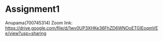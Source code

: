 # Assignment1
Anupama(700745314)
Zoom link: https://drive.google.com/file/d/1wv0UP3XHKe36FhZD6WNOoETGIEoqmVEe/view?usp=sharing
